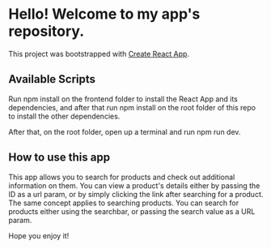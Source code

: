 # Hello! Welcome to my app's repository.

This project was bootstrapped with [Create React App](https://github.com/facebook/create-react-app).

## Available Scripts

Run npm install on the frontend folder to install the React App and its dependencies, and after that run npm install on the root folder of this repo to install the other dependencies.

After that, on the root folder, open up a terminal and run npm run dev.

## How to use this app

This app allows you to search for products and check out additional information on them.
You can view a product's details either by passing the ID as a url param, or by simply clicking the link after searching for a product.
The same concept applies to searching products. You can search for products either using the searchbar, or passing the search value as a URL param.



Hope you enjoy it!
